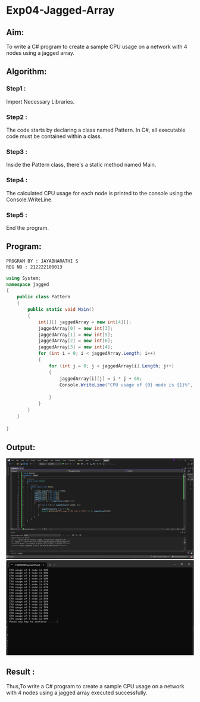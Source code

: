 # Exp04-Jagged-Array
## Aim:
To write a C# program to create a sample CPU usage on a network with 4 nodes using a jagged array.

## Algorithm:
### Step1 :
Import Necessary Libraries.

### Step2 :
The code starts by declaring a class named Pattern. In C#, all executable code must be contained within a class.

### Step3 :
Inside the Pattern class, there's a static method named Main.

### Step4 :
The calculated CPU usage for each node is printed to the console using the Console.WriteLine.

### Step5 :
End the program.

## Program:
```
PROGRAM BY : JAYABHARATHI S
REG NO : 212222100013
```
```C#
using System;
namespace jagged
{
    public class Pattern
    {
        public static void Main()
        {
            int[][] jaggedArray = new int[4][];
            jaggedArray[0] = new int[3];
            jaggedArray[1] = new int[5];
            jaggedArray[2] = new int[6];
            jaggedArray[3] = new int[4];
            for (int i = 0; i < jaggedArray.Length; i++)
            {
                for (int j = 0; j < jaggedArray[i].Length; j++)
                {
                    jaggedArray[i][j] = i * j + 60;
                    Console.WriteLine("CPU usage of {0} node is {1}%", i + 1, jaggedArray[i][j]);

                }
            }
        }
    }

}


```
## Output:
![](./e4.2.png)
![](./e4.1.png)

## Result :
  Thus,To write a C# program to create a sample CPU usage on a network with 4 nodes using a jagged array executed successfully.